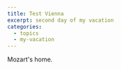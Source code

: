 ```yaml
---
title: Test Vienna
excerpt: second day of my vacation
categories:
  - topics
  - my-vacation
---
```


Mozart's home.
